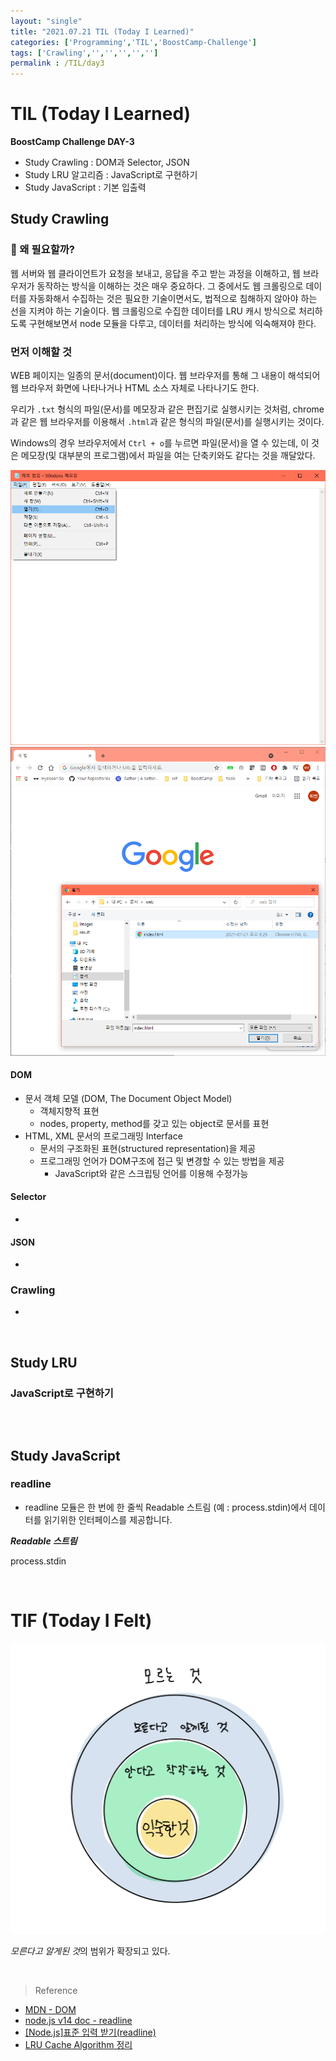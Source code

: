 ```yaml
---
layout: "single"
title: "2021.07.21 TIL (Today I Learned)"
categories: ['Programming','TIL','BoostCamp-Challenge']
tags: ['Crawling','','','','','']
permalink : /TIL/day3
---
```

# TIL (Today I Learned)
**BoostCamp Challenge DAY-3**

- Study Crawling : DOM과 Selector, JSON
- Study LRU 알고리즘 : JavaScript로 구현하기
- Study JavaScript : 기본 입출력

## Study Crawling

### 🤔 왜 필요할까?

웹 서버와 웹 클라이언트가 요청을 보내고, 응답을 주고 받는 과정을 이해하고, 웹 브라우저가 동작하는 방식을 이해하는 것은 매우 중요하다. 그 중에서도 웹 크롤링으로 데이터를 자동화해서 수집하는 것은 필요한 기술이면서도, 법적으로 침해하지 않아야 하는 선을 지켜야 하는 기술이다. 웹 크롤링으로 수집한 데이터를 LRU 캐시 방식으로 처리하도록 구현해보면서 node 모듈을 다루고, 데이터를 처리하는 방식에 익숙해져야 한다.

### **먼저 이해할 것**

WEB 페이지는 일종의 문서(document)이다. 웹 브라우저를 통해 그 내용이 해석되어 웹 브라우저 화면에 나타나거나 HTML 소스 자체로 나타나기도 한다.

우리가 `.txt` 형식의 파일(문서)를 메모장과 같은 편집기로 실행시키는 것처럼, chrome과 같은 웹 브라우저를 이용해서 `.html`과 같은 형식의 파일(문서)를 실행시키는 것이다.

Windows의 경우 브라우저에서 `Ctrl + o`를 누르면 파일(문서)을 열 수 있는데, 이 것은 메모장(및 대부분의 프로그램)에서 파일을 여는 단축키와도 같다는 것을 깨달았다.

![210721215830.png](/assets/images/210721215830.png)
![210721220035.png](/assets/images/210721220035.png)

#### **DOM**

- 문서 객체 모델 (DOM, The Document Object Model)
    - 객체지향적 표현
    - nodes, property, method를 갖고 있는 object로 문서를 표현
- HTML, XML 문서의 프로그래밍 Interface
    - 문서의 구조화된 표현(structured representation)을 제공 
    - 프로그래밍 언어가 DOM구조에 접근 및 변경할 수 있는 방법을 제공
        - JavaScript와 같은 스크립팅 언어를 이용해 수정가능

#### **Selector**

- 

#### **JSON**

- 

### **Crawling**

- 

<br>

##  Study LRU 

### **JavaScript로 구현하기**

```
```

<br>

## Study JavaScript

### **readline**

- readline 모듈은 한 번에 한 줄씩 Readable 스트림 (예 : process.stdin)에서 데이터를 읽기위한 인터페이스를 제공합니다. 

***Readable 스트림***

process.stdin

<br>

# TIF (Today I Felt)

![210721223930.png](/assets/images/210721223930.png)

*모른다고 알게된 것*의 범위가 확장되고 있다.

<br>

>Reference

- [MDN - DOM](https://developer.mozilla.org/ko/docs/Web/API/Document_Object_Model/Introduction)
- [node.js v14 doc - readline](https://nodejs.org/dist/latest-v14.x/docs/api/readline.html)
- [[Node.js]표준 입력 받기(readline)](https://velog.io/@yujo/node.js%ED%91%9C%EC%A4%80-%EC%9E%85%EB%A0%A5-%EB%B0%9B%EA%B8%B0)
- [LRU Cache Algorithm 정리](https://jins-dev.tistory.com/entry/LRU-Cache-Algorithm-%EC%A0%95%EB%A6%AC)